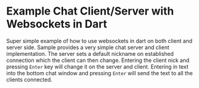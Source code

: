 Example Chat Client/Server with Websockets in Dart
==================================================

Super simple example of how to use websockets in dart on both client and server side. Sample provides a very simple chat server and client implementation. The server sets a default nickname on established connection which the client can then change. Entering the client nick and pressing `Enter` key will change it on the server and client. Entering in text into the bottom chat window and pressing `Enter` will send the text to all the clients connected. 
